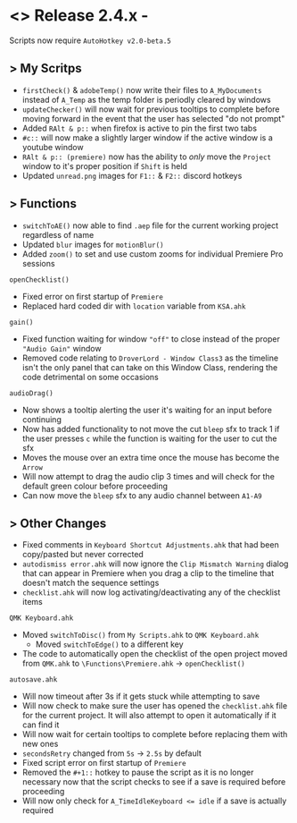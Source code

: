 # <> Release 2.4.x - 

Scripts now require `AutoHotkey v2.0-beta.5`

## > My Scritps
- `firstCheck()` & `adobeTemp()` now write their files to `A_MyDocuments` instead of `A_Temp` as the temp folder is periodly cleared by windows
- `updateChecker()` will now wait for previous tooltips to complete before moving forward in the event that the user has selected "do not prompt"
- Added `RAlt & p::` when firefox is active to pin the first two tabs
- `#c::` will now make a slightly larger window if the active window is a youtube window
- `RAlt & p:: (premiere)` now has the ability to *only* move the `Project` window to it's proper position if `Shift` is held
- Updated `unread.png` images for `F1::` & `F2::` discord hotkeys

## > Functions
- `switchToAE()` now able to find `.aep` file for the current working project regardless of name
- Updated `blur` images for `motionBlur()`
- Added `zoom()` to set and use custom zooms for individual Premiere Pro sessions

`openChecklist()`
- Fixed error on first startup of `Premiere`
- Replaced hard coded dir with `location` variable from `KSA.ahk`

`gain()`
- Fixed function waiting for window `"off"` to close instead of the proper `"Audio Gain"` window
- Removed code relating to `DroverLord - Window Class3` as the timeline isn't the only panel that can take on this Window Class, rendering the code detrimental on some occasions

`audioDrag()`
- Now shows a tooltip alerting the user it's waiting for an input before continuing
- Now has added functionality to not move the cut `bleep` sfx to track 1 if the user presses `c` while the function is waiting for the user to cut the sfx
- Moves the mouse over an extra time once the mouse has become the `Arrow`
- Will now attempt to drag the audio clip 3 times and will check for the default green colour before proceeding
- Can now move the `bleep` sfx to any audio channel between `A1-A9`

## > Other Changes
- Fixed comments in `Keyboard Shortcut Adjustments.ahk` that had been copy/pasted but never corrected
- `autodismiss error.ahk` will now ignore the `Clip Mismatch Warning` dialog that can appear in Premiere when you drag a clip to the timeline that doesn't match the sequence settings
- `checklist.ahk` will now log activating/deactivating any of the checklist items

`QMK Keyboard.ahk`
- Moved `switchToDisc()` from `My Scripts.ahk` to `QMK Keyboard.ahk`
    - Moved `switchToEdge()` to a different key
- The code to automatically open the checklist of the open project moved from `QMK.ahk` to `\Functions\Premiere.ahk` -> `openChecklist()`

`autosave.ahk`
- Will now timeout after 3s if it gets stuck while attempting to save
- Will now check to make sure the user has opened the `checklist.ahk` file for the current project. It will also attempt to open it automatically if it can find it
- Will now wait for certain tooltips to complete before replacing them with new ones
- `secondsRetry` changed from `5s` -> `2.5s` by default
- Fixed script error on first startup of `Premiere`
- Removed the `#+1::` hotkey to pause the script as it is no longer necessary now that the script checks to see if a save is required before proceeding
- Will now only check for `A_TimeIdleKeyboard <= idle` if a save is actually required